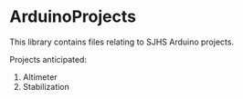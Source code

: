 # ArduinoProjects
This library contains files relating to SJHS Arduino projects.

Projects anticipated:
1. Altimeter
2. Stabilization

